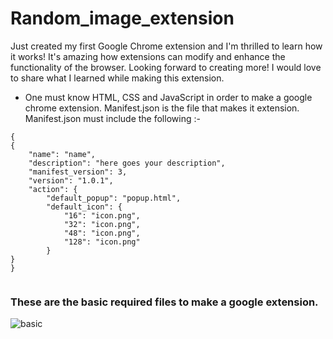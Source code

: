 # Random_image_extension

Just created my first Google Chrome extension and I'm thrilled to learn how it works! It's amazing how extensions can modify and enhance the functionality of the browser. Looking forward to creating more! I would love to share what I learned while making this extension.


- One must know HTML, CSS and JavaScript in order to make a google chrome extension. Manifest.json is the file that makes it extension. 
Manifest.json must include the following :- 
```
{
{
    "name": "name",
    "description": "here goes your description",
    "manifest_version": 3,
    "version": "1.0.1",
    "action": {
        "default_popup": "popup.html",
        "default_icon": {
            "16": "icon.png",
            "32": "icon.png",
            "48": "icon.png",
            "128": "icon.png"
        }
}
}


  ```

### These are the basic required files to make a google extension.
![basic](https://user-images.githubusercontent.com/80287027/227801955-1d8f3cfa-07cd-4988-90c4-04090dd91eb6.png)

